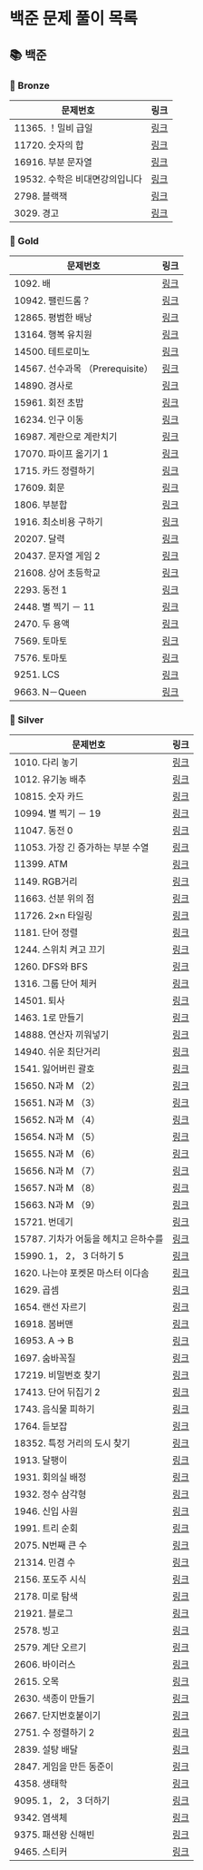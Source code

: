 #
# 백준 문제 풀이 목록
## 📚 백준
### 🚀 Bronze
| 문제번호 | 링크 |
| ----- | ----- |
|11365. ！밀비 급일|[링크](./%EB%B0%B1%EC%A4%80/Bronze/11365.%E2%80%85%EF%BC%81%EB%B0%80%EB%B9%84%E2%80%85%EA%B8%89%EC%9D%BC/README.md)|
|11720. 숫자의 합|[링크](./%EB%B0%B1%EC%A4%80/Bronze/11720.%E2%80%85%EC%88%AB%EC%9E%90%EC%9D%98%E2%80%85%ED%95%A9/%EC%88%AB%EC%9E%90%EC%9D%98%E2%80%85%ED%95%A9.cc)|
|16916. 부분 문자열|[링크](./%EB%B0%B1%EC%A4%80/Bronze/16916.%E2%80%85%EB%B6%80%EB%B6%84%E2%80%85%EB%AC%B8%EC%9E%90%EC%97%B4/%EB%B6%80%EB%B6%84%E2%80%85%EB%AC%B8%EC%9E%90%EC%97%B4.cc)|
|19532. 수학은 비대면강의입니다|[링크](./%EB%B0%B1%EC%A4%80/Bronze/19532.%E2%80%85%EC%88%98%ED%95%99%EC%9D%80%E2%80%85%EB%B9%84%EB%8C%80%EB%A9%B4%EA%B0%95%EC%9D%98%EC%9E%85%EB%8B%88%EB%8B%A4/README.md)|
|2798. 블랙잭|[링크](./%EB%B0%B1%EC%A4%80/Bronze/2798.%E2%80%85%EB%B8%94%EB%9E%99%EC%9E%AD/%EB%B8%94%EB%9E%99%EC%9E%AD.cc)|
|3029. 경고|[링크](./%EB%B0%B1%EC%A4%80/Bronze/3029.%E2%80%85%EA%B2%BD%EA%B3%A0/%EA%B2%BD%EA%B3%A0.cc)|
### 🚀 Gold
| 문제번호 | 링크 |
| ----- | ----- |
|1092. 배|[링크](./%EB%B0%B1%EC%A4%80/Gold/1092.%E2%80%85%EB%B0%B0/README.md)|
|10942. 팰린드롬？|[링크](./%EB%B0%B1%EC%A4%80/Gold/10942.%E2%80%85%ED%8C%B0%EB%A6%B0%EB%93%9C%EB%A1%AC%EF%BC%9F/%ED%8C%B0%EB%A6%B0%EB%93%9C%EB%A1%AC%EF%BC%9F.cc)|
|12865. 평범한 배낭|[링크](./%EB%B0%B1%EC%A4%80/Gold/12865.%E2%80%85%ED%8F%89%EB%B2%94%ED%95%9C%E2%80%85%EB%B0%B0%EB%82%AD/README.md)|
|13164. 행복 유치원|[링크](./%EB%B0%B1%EC%A4%80/Gold/13164.%E2%80%85%ED%96%89%EB%B3%B5%E2%80%85%EC%9C%A0%EC%B9%98%EC%9B%90/README.md)|
|14500. 테트로미노|[링크](./%EB%B0%B1%EC%A4%80/Gold/14500.%E2%80%85%ED%85%8C%ED%8A%B8%EB%A1%9C%EB%AF%B8%EB%85%B8/%ED%85%8C%ED%8A%B8%EB%A1%9C%EB%AF%B8%EB%85%B8.cc)|
|14567. 선수과목 （Prerequisite）|[링크](./%EB%B0%B1%EC%A4%80/Gold/14567.%E2%80%85%EC%84%A0%EC%88%98%EA%B3%BC%EB%AA%A9%E2%80%85%EF%BC%88Prerequisite%EF%BC%89/%EC%84%A0%EC%88%98%EA%B3%BC%EB%AA%A9%E2%80%85%EF%BC%88Prerequisite%EF%BC%89.cc)|
|14890. 경사로|[링크](./%EB%B0%B1%EC%A4%80/Gold/14890.%E2%80%85%EA%B2%BD%EC%82%AC%EB%A1%9C/%EA%B2%BD%EC%82%AC%EB%A1%9C.cc)|
|15961. 회전 초밥|[링크](./%EB%B0%B1%EC%A4%80/Gold/15961.%E2%80%85%ED%9A%8C%EC%A0%84%E2%80%85%EC%B4%88%EB%B0%A5/%ED%9A%8C%EC%A0%84%E2%80%85%EC%B4%88%EB%B0%A5.cc)|
|16234. 인구 이동|[링크](./%EB%B0%B1%EC%A4%80/Gold/16234.%E2%80%85%EC%9D%B8%EA%B5%AC%E2%80%85%EC%9D%B4%EB%8F%99/README.md)|
|16987. 계란으로 계란치기|[링크](./%EB%B0%B1%EC%A4%80/Gold/16987.%E2%80%85%EA%B3%84%EB%9E%80%EC%9C%BC%EB%A1%9C%E2%80%85%EA%B3%84%EB%9E%80%EC%B9%98%EA%B8%B0/%EA%B3%84%EB%9E%80%EC%9C%BC%EB%A1%9C%E2%80%85%EA%B3%84%EB%9E%80%EC%B9%98%EA%B8%B0.cc)|
|17070. 파이프 옮기기 1|[링크](./%EB%B0%B1%EC%A4%80/Gold/17070.%E2%80%85%ED%8C%8C%EC%9D%B4%ED%94%84%E2%80%85%EC%98%AE%EA%B8%B0%EA%B8%B0%E2%80%851/README.md)|
|1715. 카드 정렬하기|[링크](./%EB%B0%B1%EC%A4%80/Gold/1715.%E2%80%85%EC%B9%B4%EB%93%9C%E2%80%85%EC%A0%95%EB%A0%AC%ED%95%98%EA%B8%B0/%EC%B9%B4%EB%93%9C%E2%80%85%EC%A0%95%EB%A0%AC%ED%95%98%EA%B8%B0.cc)|
|17609. 회문|[링크](./%EB%B0%B1%EC%A4%80/Gold/17609.%E2%80%85%ED%9A%8C%EB%AC%B8/README.md)|
|1806. 부분합|[링크](./%EB%B0%B1%EC%A4%80/Gold/1806.%E2%80%85%EB%B6%80%EB%B6%84%ED%95%A9/%EB%B6%80%EB%B6%84%ED%95%A9.cc)|
|1916. 최소비용 구하기|[링크](./%EB%B0%B1%EC%A4%80/Gold/1916.%E2%80%85%EC%B5%9C%EC%86%8C%EB%B9%84%EC%9A%A9%E2%80%85%EA%B5%AC%ED%95%98%EA%B8%B0/README.md)|
|20207. 달력|[링크](./%EB%B0%B1%EC%A4%80/Gold/20207.%E2%80%85%EB%8B%AC%EB%A0%A5/%EB%8B%AC%EB%A0%A5.cc)|
|20437. 문자열 게임 2|[링크](./%EB%B0%B1%EC%A4%80/Gold/20437.%E2%80%85%EB%AC%B8%EC%9E%90%EC%97%B4%E2%80%85%EA%B2%8C%EC%9E%84%E2%80%852/README.md)|
|21608. 상어 초등학교|[링크](./%EB%B0%B1%EC%A4%80/Gold/21608.%E2%80%85%EC%83%81%EC%96%B4%E2%80%85%EC%B4%88%EB%93%B1%ED%95%99%EA%B5%90/%EC%83%81%EC%96%B4%E2%80%85%EC%B4%88%EB%93%B1%ED%95%99%EA%B5%90.cc)|
|2293. 동전 1|[링크](./%EB%B0%B1%EC%A4%80/Gold/2293.%E2%80%85%EB%8F%99%EC%A0%84%E2%80%851/%EB%8F%99%EC%A0%84%E2%80%851.cc)|
|2448. 별 찍기 － 11|[링크](./%EB%B0%B1%EC%A4%80/Gold/2448.%E2%80%85%EB%B3%84%E2%80%85%EC%B0%8D%EA%B8%B0%E2%80%85%EF%BC%8D%E2%80%8511/README.md)|
|2470. 두 용액|[링크](./%EB%B0%B1%EC%A4%80/Gold/2470.%E2%80%85%EB%91%90%E2%80%85%EC%9A%A9%EC%95%A1/%EB%91%90%E2%80%85%EC%9A%A9%EC%95%A1.cc)|
|7569. 토마토|[링크](./%EB%B0%B1%EC%A4%80/Gold/7569.%E2%80%85%ED%86%A0%EB%A7%88%ED%86%A0/README.md)|
|7576. 토마토|[링크](./%EB%B0%B1%EC%A4%80/Gold/7576.%E2%80%85%ED%86%A0%EB%A7%88%ED%86%A0/README.md)|
|9251. LCS|[링크](./%EB%B0%B1%EC%A4%80/Gold/9251.%E2%80%85LCS/README.md)|
|9663. N－Queen|[링크](./%EB%B0%B1%EC%A4%80/Gold/9663.%E2%80%85N%EF%BC%8DQueen/README.md)|
### 🚀 Silver
| 문제번호 | 링크 |
| ----- | ----- |
|1010. 다리 놓기|[링크](./%EB%B0%B1%EC%A4%80/Silver/1010.%E2%80%85%EB%8B%A4%EB%A6%AC%E2%80%85%EB%86%93%EA%B8%B0/README.md)|
|1012. 유기농 배추|[링크](./%EB%B0%B1%EC%A4%80/Silver/1012.%E2%80%85%EC%9C%A0%EA%B8%B0%EB%86%8D%E2%80%85%EB%B0%B0%EC%B6%94/README.md)|
|10815. 숫자 카드|[링크](./%EB%B0%B1%EC%A4%80/Silver/10815.%E2%80%85%EC%88%AB%EC%9E%90%E2%80%85%EC%B9%B4%EB%93%9C/README.md)|
|10994. 별 찍기 － 19|[링크](./%EB%B0%B1%EC%A4%80/Silver/10994.%E2%80%85%EB%B3%84%E2%80%85%EC%B0%8D%EA%B8%B0%E2%80%85%EF%BC%8D%E2%80%8519/README.md)|
|11047. 동전 0|[링크](./%EB%B0%B1%EC%A4%80/Silver/11047.%E2%80%85%EB%8F%99%EC%A0%84%E2%80%850/%EB%8F%99%EC%A0%84%E2%80%850.cc)|
|11053. 가장 긴 증가하는 부분 수열|[링크](./%EB%B0%B1%EC%A4%80/Silver/11053.%E2%80%85%EA%B0%80%EC%9E%A5%E2%80%85%EA%B8%B4%E2%80%85%EC%A6%9D%EA%B0%80%ED%95%98%EB%8A%94%E2%80%85%EB%B6%80%EB%B6%84%E2%80%85%EC%88%98%EC%97%B4/%EA%B0%80%EC%9E%A5%E2%80%85%EA%B8%B4%E2%80%85%EC%A6%9D%EA%B0%80%ED%95%98%EB%8A%94%E2%80%85%EB%B6%80%EB%B6%84%E2%80%85%EC%88%98%EC%97%B4.cc)|
|11399. ATM|[링크](./%EB%B0%B1%EC%A4%80/Silver/11399.%E2%80%85ATM/README.md)|
|1149. RGB거리|[링크](./%EB%B0%B1%EC%A4%80/Silver/1149.%E2%80%85RGB%EA%B1%B0%EB%A6%AC/README.md)|
|11663. 선분 위의 점|[링크](./%EB%B0%B1%EC%A4%80/Silver/11663.%E2%80%85%EC%84%A0%EB%B6%84%E2%80%85%EC%9C%84%EC%9D%98%E2%80%85%EC%A0%90/README.md)|
|11726. 2×n 타일링|[링크](./%EB%B0%B1%EC%A4%80/Silver/11726.%E2%80%852%C3%97n%E2%80%85%ED%83%80%EC%9D%BC%EB%A7%81/2%C3%97n%E2%80%85%ED%83%80%EC%9D%BC%EB%A7%81.cc)|
|1181. 단어 정렬|[링크](./%EB%B0%B1%EC%A4%80/Silver/1181.%E2%80%85%EB%8B%A8%EC%96%B4%E2%80%85%EC%A0%95%EB%A0%AC/README.md)|
|1244. 스위치 켜고 끄기|[링크](./%EB%B0%B1%EC%A4%80/Silver/1244.%E2%80%85%EC%8A%A4%EC%9C%84%EC%B9%98%E2%80%85%EC%BC%9C%EA%B3%A0%E2%80%85%EB%81%84%EA%B8%B0/README.md)|
|1260. DFS와 BFS|[링크](./%EB%B0%B1%EC%A4%80/Silver/1260.%E2%80%85DFS%EC%99%80%E2%80%85BFS/DFS%EC%99%80%E2%80%85BFS.cc)|
|1316. 그룹 단어 체커|[링크](./%EB%B0%B1%EC%A4%80/Silver/1316.%E2%80%85%EA%B7%B8%EB%A3%B9%E2%80%85%EB%8B%A8%EC%96%B4%E2%80%85%EC%B2%B4%EC%BB%A4/%EA%B7%B8%EB%A3%B9%E2%80%85%EB%8B%A8%EC%96%B4%E2%80%85%EC%B2%B4%EC%BB%A4.cc)|
|14501. 퇴사|[링크](./%EB%B0%B1%EC%A4%80/Silver/14501.%E2%80%85%ED%87%B4%EC%82%AC/%ED%87%B4%EC%82%AC.cc)|
|1463. 1로 만들기|[링크](./%EB%B0%B1%EC%A4%80/Silver/1463.%E2%80%851%EB%A1%9C%E2%80%85%EB%A7%8C%EB%93%A4%EA%B8%B0/README.md)|
|14888. 연산자 끼워넣기|[링크](./%EB%B0%B1%EC%A4%80/Silver/14888.%E2%80%85%EC%97%B0%EC%82%B0%EC%9E%90%E2%80%85%EB%81%BC%EC%9B%8C%EB%84%A3%EA%B8%B0/%EC%97%B0%EC%82%B0%EC%9E%90%E2%80%85%EB%81%BC%EC%9B%8C%EB%84%A3%EA%B8%B0.cc)|
|14940. 쉬운 최단거리|[링크](./%EB%B0%B1%EC%A4%80/Silver/14940.%E2%80%85%EC%89%AC%EC%9A%B4%E2%80%85%EC%B5%9C%EB%8B%A8%EA%B1%B0%EB%A6%AC/%EC%89%AC%EC%9A%B4%E2%80%85%EC%B5%9C%EB%8B%A8%EA%B1%B0%EB%A6%AC.cc)|
|1541. 잃어버린 괄호|[링크](./%EB%B0%B1%EC%A4%80/Silver/1541.%E2%80%85%EC%9E%83%EC%96%B4%EB%B2%84%EB%A6%B0%E2%80%85%EA%B4%84%ED%98%B8/README.md)|
|15650. N과 M （2）|[링크](./%EB%B0%B1%EC%A4%80/Silver/15650.%E2%80%85N%EA%B3%BC%E2%80%85M%E2%80%85%EF%BC%882%EF%BC%89/README.md)|
|15651. N과 M （3）|[링크](./%EB%B0%B1%EC%A4%80/Silver/15651.%E2%80%85N%EA%B3%BC%E2%80%85M%E2%80%85%EF%BC%883%EF%BC%89/N%EA%B3%BC%E2%80%85M%E2%80%85%EF%BC%883%EF%BC%89.cc)|
|15652. N과 M （4）|[링크](./%EB%B0%B1%EC%A4%80/Silver/15652.%E2%80%85N%EA%B3%BC%E2%80%85M%E2%80%85%EF%BC%884%EF%BC%89/N%EA%B3%BC%E2%80%85M%E2%80%85%EF%BC%884%EF%BC%89.cc)|
|15654. N과 M （5）|[링크](./%EB%B0%B1%EC%A4%80/Silver/15654.%E2%80%85N%EA%B3%BC%E2%80%85M%E2%80%85%EF%BC%885%EF%BC%89/README.md)|
|15655. N과 M （6）|[링크](./%EB%B0%B1%EC%A4%80/Silver/15655.%E2%80%85N%EA%B3%BC%E2%80%85M%E2%80%85%EF%BC%886%EF%BC%89/N%EA%B3%BC%E2%80%85M%E2%80%85%EF%BC%886%EF%BC%89.cc)|
|15656. N과 M （7）|[링크](./%EB%B0%B1%EC%A4%80/Silver/15656.%E2%80%85N%EA%B3%BC%E2%80%85M%E2%80%85%EF%BC%887%EF%BC%89/N%EA%B3%BC%E2%80%85M%E2%80%85%EF%BC%887%EF%BC%89.cc)|
|15657. N과 M （8）|[링크](./%EB%B0%B1%EC%A4%80/Silver/15657.%E2%80%85N%EA%B3%BC%E2%80%85M%E2%80%85%EF%BC%888%EF%BC%89/README.md)|
|15663. N과 M （9）|[링크](./%EB%B0%B1%EC%A4%80/Silver/15663.%E2%80%85N%EA%B3%BC%E2%80%85M%E2%80%85%EF%BC%889%EF%BC%89/README.md)|
|15721. 번데기|[링크](./%EB%B0%B1%EC%A4%80/Silver/15721.%E2%80%85%EB%B2%88%EB%8D%B0%EA%B8%B0/%EB%B2%88%EB%8D%B0%EA%B8%B0.cc)|
|15787. 기차가 어둠을 헤치고 은하수를|[링크](./%EB%B0%B1%EC%A4%80/Silver/15787.%E2%80%85%EA%B8%B0%EC%B0%A8%EA%B0%80%E2%80%85%EC%96%B4%EB%91%A0%EC%9D%84%E2%80%85%ED%97%A4%EC%B9%98%EA%B3%A0%E2%80%85%EC%9D%80%ED%95%98%EC%88%98%EB%A5%BC/%EA%B8%B0%EC%B0%A8%EA%B0%80%E2%80%85%EC%96%B4%EB%91%A0%EC%9D%84%E2%80%85%ED%97%A4%EC%B9%98%EA%B3%A0%E2%80%85%EC%9D%80%ED%95%98%EC%88%98%EB%A5%BC.cc)|
|15990. 1， 2， 3 더하기 5|[링크](./%EB%B0%B1%EC%A4%80/Silver/15990.%E2%80%851%EF%BC%8C%E2%80%852%EF%BC%8C%E2%80%853%E2%80%85%EB%8D%94%ED%95%98%EA%B8%B0%E2%80%855/1%EF%BC%8C%E2%80%852%EF%BC%8C%E2%80%853%E2%80%85%EB%8D%94%ED%95%98%EA%B8%B0%E2%80%855.cc)|
|1620. 나는야 포켓몬 마스터 이다솜|[링크](./%EB%B0%B1%EC%A4%80/Silver/1620.%E2%80%85%EB%82%98%EB%8A%94%EC%95%BC%E2%80%85%ED%8F%AC%EC%BC%93%EB%AA%AC%E2%80%85%EB%A7%88%EC%8A%A4%ED%84%B0%E2%80%85%EC%9D%B4%EB%8B%A4%EC%86%9C/README.md)|
|1629. 곱셈|[링크](./%EB%B0%B1%EC%A4%80/Silver/1629.%E2%80%85%EA%B3%B1%EC%85%88/%EA%B3%B1%EC%85%88.cc)|
|1654. 랜선 자르기|[링크](./%EB%B0%B1%EC%A4%80/Silver/1654.%E2%80%85%EB%9E%9C%EC%84%A0%E2%80%85%EC%9E%90%EB%A5%B4%EA%B8%B0/README.md)|
|16918. 봄버맨|[링크](./%EB%B0%B1%EC%A4%80/Silver/16918.%E2%80%85%EB%B4%84%EB%B2%84%EB%A7%A8/%EB%B4%84%EB%B2%84%EB%A7%A8.cc)|
|16953. A → B|[링크](./%EB%B0%B1%EC%A4%80/Silver/16953.%E2%80%85A%E2%80%85%E2%86%92%E2%80%85B/README.md)|
|1697. 숨바꼭질|[링크](./%EB%B0%B1%EC%A4%80/Silver/1697.%E2%80%85%EC%88%A8%EB%B0%94%EA%BC%AD%EC%A7%88/README.md)|
|17219. 비밀번호 찾기|[링크](./%EB%B0%B1%EC%A4%80/Silver/17219.%E2%80%85%EB%B9%84%EB%B0%80%EB%B2%88%ED%98%B8%E2%80%85%EC%B0%BE%EA%B8%B0/README.md)|
|17413. 단어 뒤집기 2|[링크](./%EB%B0%B1%EC%A4%80/Silver/17413.%E2%80%85%EB%8B%A8%EC%96%B4%E2%80%85%EB%92%A4%EC%A7%91%EA%B8%B0%E2%80%852/%EB%8B%A8%EC%96%B4%E2%80%85%EB%92%A4%EC%A7%91%EA%B8%B0%E2%80%852.cc)|
|1743. 음식물 피하기|[링크](./%EB%B0%B1%EC%A4%80/Silver/1743.%E2%80%85%EC%9D%8C%EC%8B%9D%EB%AC%BC%E2%80%85%ED%94%BC%ED%95%98%EA%B8%B0/README.md)|
|1764. 듣보잡|[링크](./%EB%B0%B1%EC%A4%80/Silver/1764.%E2%80%85%EB%93%A3%EB%B3%B4%EC%9E%A1/README.md)|
|18352. 특정 거리의 도시 찾기|[링크](./%EB%B0%B1%EC%A4%80/Silver/18352.%E2%80%85%ED%8A%B9%EC%A0%95%E2%80%85%EA%B1%B0%EB%A6%AC%EC%9D%98%E2%80%85%EB%8F%84%EC%8B%9C%E2%80%85%EC%B0%BE%EA%B8%B0/README.md)|
|1913. 달팽이|[링크](./%EB%B0%B1%EC%A4%80/Silver/1913.%E2%80%85%EB%8B%AC%ED%8C%BD%EC%9D%B4/README.md)|
|1931. 회의실 배정|[링크](./%EB%B0%B1%EC%A4%80/Silver/1931.%E2%80%85%ED%9A%8C%EC%9D%98%EC%8B%A4%E2%80%85%EB%B0%B0%EC%A0%95/README.md)|
|1932. 정수 삼각형|[링크](./%EB%B0%B1%EC%A4%80/Silver/1932.%E2%80%85%EC%A0%95%EC%88%98%E2%80%85%EC%82%BC%EA%B0%81%ED%98%95/%EC%A0%95%EC%88%98%E2%80%85%EC%82%BC%EA%B0%81%ED%98%95.cc)|
|1946. 신입 사원|[링크](./%EB%B0%B1%EC%A4%80/Silver/1946.%E2%80%85%EC%8B%A0%EC%9E%85%E2%80%85%EC%82%AC%EC%9B%90/README.md)|
|1991. 트리 순회|[링크](./%EB%B0%B1%EC%A4%80/Silver/1991.%E2%80%85%ED%8A%B8%EB%A6%AC%E2%80%85%EC%88%9C%ED%9A%8C/README.md)|
|2075. N번째 큰 수|[링크](./%EB%B0%B1%EC%A4%80/Silver/2075.%E2%80%85N%EB%B2%88%EC%A7%B8%E2%80%85%ED%81%B0%E2%80%85%EC%88%98/README.md)|
|21314. 민겸 수|[링크](./%EB%B0%B1%EC%A4%80/Silver/21314.%E2%80%85%EB%AF%BC%EA%B2%B8%E2%80%85%EC%88%98/README.md)|
|2156. 포도주 시식|[링크](./%EB%B0%B1%EC%A4%80/Silver/2156.%E2%80%85%ED%8F%AC%EB%8F%84%EC%A3%BC%E2%80%85%EC%8B%9C%EC%8B%9D/README.md)|
|2178. 미로 탐색|[링크](./%EB%B0%B1%EC%A4%80/Silver/2178.%E2%80%85%EB%AF%B8%EB%A1%9C%E2%80%85%ED%83%90%EC%83%89/%EB%AF%B8%EB%A1%9C%E2%80%85%ED%83%90%EC%83%89.cc)|
|21921. 블로그|[링크](./%EB%B0%B1%EC%A4%80/Silver/21921.%E2%80%85%EB%B8%94%EB%A1%9C%EA%B7%B8/README.md)|
|2578. 빙고|[링크](./%EB%B0%B1%EC%A4%80/Silver/2578.%E2%80%85%EB%B9%99%EA%B3%A0/README.md)|
|2579. 계단 오르기|[링크](./%EB%B0%B1%EC%A4%80/Silver/2579.%E2%80%85%EA%B3%84%EB%8B%A8%E2%80%85%EC%98%A4%EB%A5%B4%EA%B8%B0/%EA%B3%84%EB%8B%A8%E2%80%85%EC%98%A4%EB%A5%B4%EA%B8%B0.cc)|
|2606. 바이러스|[링크](./%EB%B0%B1%EC%A4%80/Silver/2606.%E2%80%85%EB%B0%94%EC%9D%B4%EB%9F%AC%EC%8A%A4/README.md)|
|2615. 오목|[링크](./%EB%B0%B1%EC%A4%80/Silver/2615.%E2%80%85%EC%98%A4%EB%AA%A9/%EC%98%A4%EB%AA%A9.cc)|
|2630. 색종이 만들기|[링크](./%EB%B0%B1%EC%A4%80/Silver/2630.%E2%80%85%EC%83%89%EC%A2%85%EC%9D%B4%E2%80%85%EB%A7%8C%EB%93%A4%EA%B8%B0/README.md)|
|2667. 단지번호붙이기|[링크](./%EB%B0%B1%EC%A4%80/Silver/2667.%E2%80%85%EB%8B%A8%EC%A7%80%EB%B2%88%ED%98%B8%EB%B6%99%EC%9D%B4%EA%B8%B0/%EB%8B%A8%EC%A7%80%EB%B2%88%ED%98%B8%EB%B6%99%EC%9D%B4%EA%B8%B0.cc)|
|2751. 수 정렬하기 2|[링크](./%EB%B0%B1%EC%A4%80/Silver/2751.%E2%80%85%EC%88%98%E2%80%85%EC%A0%95%EB%A0%AC%ED%95%98%EA%B8%B0%E2%80%852/%EC%88%98%E2%80%85%EC%A0%95%EB%A0%AC%ED%95%98%EA%B8%B0%E2%80%852.cc)|
|2839. 설탕 배달|[링크](./%EB%B0%B1%EC%A4%80/Silver/2839.%E2%80%85%EC%84%A4%ED%83%95%E2%80%85%EB%B0%B0%EB%8B%AC/README.md)|
|2847. 게임을 만든 동준이|[링크](./%EB%B0%B1%EC%A4%80/Silver/2847.%E2%80%85%EA%B2%8C%EC%9E%84%EC%9D%84%E2%80%85%EB%A7%8C%EB%93%A0%E2%80%85%EB%8F%99%EC%A4%80%EC%9D%B4/README.md)|
|4358. 생태학|[링크](./%EB%B0%B1%EC%A4%80/Silver/4358.%E2%80%85%EC%83%9D%ED%83%9C%ED%95%99/README.md)|
|9095. 1， 2， 3 더하기|[링크](./%EB%B0%B1%EC%A4%80/Silver/9095.%E2%80%851%EF%BC%8C%E2%80%852%EF%BC%8C%E2%80%853%E2%80%85%EB%8D%94%ED%95%98%EA%B8%B0/1%EF%BC%8C%E2%80%852%EF%BC%8C%E2%80%853%E2%80%85%EB%8D%94%ED%95%98%EA%B8%B0.cc)|
|9342. 염색체|[링크](./%EB%B0%B1%EC%A4%80/Silver/9342.%E2%80%85%EC%97%BC%EC%83%89%EC%B2%B4/README.md)|
|9375. 패션왕 신해빈|[링크](./%EB%B0%B1%EC%A4%80/Silver/9375.%E2%80%85%ED%8C%A8%EC%85%98%EC%99%95%E2%80%85%EC%8B%A0%ED%95%B4%EB%B9%88/%ED%8C%A8%EC%85%98%EC%99%95%E2%80%85%EC%8B%A0%ED%95%B4%EB%B9%88.cc)|
|9465. 스티커|[링크](./%EB%B0%B1%EC%A4%80/Silver/9465.%E2%80%85%EC%8A%A4%ED%8B%B0%EC%BB%A4/README.md)|
